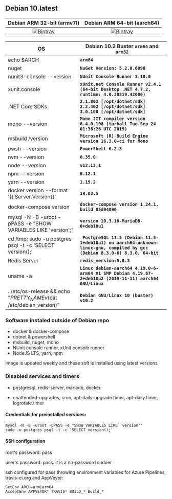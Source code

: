 ## Debian 10.latest
| Debian ARM 32-bit (armv7l) | Debian ARM 64-bit (aarch64) |
|:--------------------------:|:---------------------------:|
| [![Bintray](https://img.shields.io/bintray/v/devizer/debian-arm-for-building-and-testing/debian-arm-for-building-and-testing)](https://bintray.com/devizer/debian-arm-for-building-and-testing) |  [![Bintray](https://img.shields.io/bintray/v/devizer/debian-arm64-for-building-and-testing/debian-arm64-for-building-and-testing)](https://bintray.com/devizer/debian-arm64-for-building-and-testing) |



| OS    |  Debian 10.2 Buster **`arm64`** and **`arm32`** |
|-------|------------------------------------|
| echo $ARCH |**`arm64`**|
| nuget |**`NuGet Version: 5.2.0.6090`**|
| nunit3-console --version |**`NUnit Console Runner 3.10.0`**|
| xunit.console |**`xUnit.net Console Runner v2.4.1 (64-bit Desktop .NET 4.7.2, runtime: 4.0.30319.42000)`**|
| .NET Core SDKs |**`2.1.802 [/opt/dotnet/sdk]`**<br>**`2.2.402 [/opt/dotnet/sdk]`**<br>**`3.0.100 [/opt/dotnet/sdk]`**|
| mono --version |**`Mono JIT compiler version 6.4.0.198 (tarball Tue Sep 24 01:36:26 UTC 2019)`**|
| msbuild /version |**`Microsoft (R) Build Engine version 16.3.0-ci for Mono`**|
| pwsh --version |**`PowerShell 6.2.3`**|
| nvm --version  |**`0.35.0`**|
| node --version |**`v12.13.1`**|
| npm --version |**`6.12.1`**|
| yarn --version |**`1.19.2`**|
| docker version --format '{{.Server.Version}}' |**`19.03.5`**|
| docker-compose version |**`docker-compose version 1.24.1, build 85d94090`**|
| mysql -N -B -uroot -pPASS -e "SHOW VARIABLES LIKE 'version';" |**`version 10.3.18-MariaDB-0+deb10u1`**|
| cd /tmp; sudo -u postgres psql -t -c 'SELECT version();' |**` PostgreSQL 11.5 (Debian 11.5-1+deb10u1) on aarch64-unknown-linux-gnu, compiled by gcc (Debian 8.3.0-6) 8.3.0, 64-bit`**|
| Redis Server |**`redis_version:5.0.3`**|
| uname -a |**`Linux debian-aarch64 4.19.0-6-arm64 #1 SMP Debian 4.19.67-2+deb10u2 (2019-11-11) aarch64 GNU/Linux`**|
| . /etc/os-release && echo "$PRETTY_NAME v$(cat /etc/debian_version)" |**`Debian GNU/Linux 10 (buster) v10.2`** |

### Software instaled outside of Debian repo
- docker & docker-compose
- dotnet & powershell
- msbuild, nuget, mono
- NUnit console runner, xUnit console runner
- NodeJS LTS, yarn, npm

Image is updated weekly and these soft is installed using latest versions

### Disabled services and timers
- postgresql, redis-server, mariadb, docker 

- unattended-upgrades, cron, apt-daily-upgrade.timer, apt-daily.timer, logrotate.timer

#### Credentials for preinstalled services:
```
mysql -N -B -uroot -pPASS -e "SHOW VARIABLES LIKE 'version'"
sudo -u postgres psql -t -c 'SELECT version();'
```

#### SSH configuration
root's password: pass

user's password: pass. it is a no-password sudoer

ssh configured for pass throwing environment variables for Azure Pipelines, travis-ci.org and AppVeyor:
```
SetEnv ARCH=arm|arm64
AcceptEnv APPVEYOR* TRAVIS* BUILD_* Build_*
```

